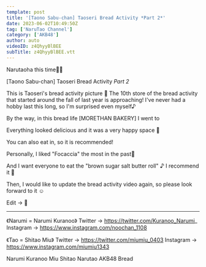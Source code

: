 ```yaml
---
template: post
title: '[Taono Sabu-chan] Taoseri Bread Activity *Part 2*'
date: 2023-06-02T10:49:50Z
tag: ['NaruTao Channel']
category: ['AKB48']
author: auto 
videoID: z4QhyyBlBEE
subTitle: z4QhyyBlBEE.vtt
---
```

Narutaoha this time🐻🐡

[Taono Sabu-chan] Taoseri Bread Activity *Part 2*

This is Taoseri's bread activity picture 🍞
The 10th store of the bread activity that started around the fall of last year is approaching! ️
I've never had a hobby last this long, so I'm surprised even myself♪

By the way, in this bread life
[MORETHAN BAKERY]
I went to

Everything looked delicious and it was a very happy space 💓

You can also eat in, so it is recommended!

Personally, I liked "Focaccia" the most in the past🥰

And I want everyone to eat the "brown sugar salt butter roll" ♪ I recommend it 🥐

Then, I would like to update the bread activity video again, so please look forward to it ☺️

Edit → 🐡

-------------------------------------------------- -----------------------------------
《Narumi = Narumi Kuranoo》
Twitter → https://twitter.com/Kuranoo_Narumi_
Instagram → https://www.instagram.com/noochan_1108

《Tao = Shitao Miu》
Twitter → https://twitter.com/miumiu_0403
Instagram → https://www.instagram.com/miumiu1343

Narumi Kuranoo Miu Shitao Narutao AKB48 Bread